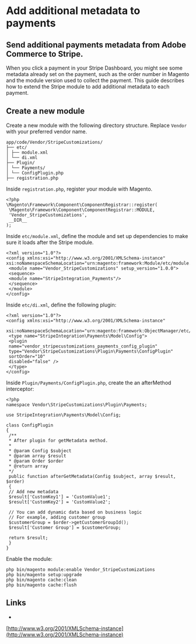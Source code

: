 # Add additional metadata to payments

## Send additional payments metadata from Adobe Commerce to Stripe.

When you click a payment in your Stripe Dashboard, you might see some metadata
already set on the payment, such as the order number in Magento and the module
version used to collect the payment. This guide describes how to extend the
Stripe module to add additional metadata to each payment.

## Create a new module

Create a new module with the following directory structure. Replace `Vendor`
with your preferred vendor name.

```
app/code/Vendor/StripeCustomizations/
├── etc/
│ ├── module.xml
│ └── di.xml
├── Plugin/
│ └── Payments/
│ └── ConfigPlugin.php
├── registration.php

```

Inside `registration.php`, register your module with Magento.

```
<?php
\Magento\Framework\Component\ComponentRegistrar::register(
 \Magento\Framework\Component\ComponentRegistrar::MODULE,
 'Vendor_StripeCustomizations',
 __DIR__
);
```

Inside `etc/module.xml`, define the module and set up dependencies to make sure
it loads after the Stripe module.

```
<?xml version="1.0"?>
<config xmlns:xsi="http://www.w3.org/2001/XMLSchema-instance"
xsi:noNamespaceSchemaLocation="urn:magento:framework:Module/etc/module.xsd">
 <module name="Vendor_StripeCustomizations" setup_version="1.0.0">
 <sequence>
 <module name="StripeIntegration_Payments"/>
 </sequence>
 </module>
</config>
```

Inside `etc/di.xml`, define the following plugin:

```
<?xml version="1.0"?>
<config xmlns:xsi="http://www.w3.org/2001/XMLSchema-instance"

xsi:noNamespaceSchemaLocation="urn:magento:framework:ObjectManager/etc/config.xsd">
 <type name="StripeIntegration\Payments\Model\Config">
 <plugin
 name="vendor_stripecustomizations_payments_config_plugin"
 type="Vendor\StripeCustomizations\Plugin\Payments\ConfigPlugin"
 sortOrder="10"
 disabled="false" />
 </type>
</config>
```

Inside `Plugin/Payments/ConfigPlugin.php`, create the an afterMethod
interceptor:

```
<?php
namespace Vendor\StripeCustomizations\Plugin\Payments;

use StripeIntegration\Payments\Model\Config;

class ConfigPlugin
{
 /**
 * After plugin for getMetadata method.
 *
 * @param Config $subject
 * @param array $result
 * @param Order $order
 * @return array
 */
 public function afterGetMetadata(Config $subject, array $result, $order)
 {
 // Add new metadata
 $result['CustomKey1'] = 'CustomValue1';
 $result['CustomKey2'] = 'CustomValue2';

 // You can add dynamic data based on business logic
 // For example, adding customer group
 $customerGroup = $order->getCustomerGroupId();
 $result['Customer Group'] = $customerGroup;

 return $result;
 }
}
```

Enable the module:

```
php bin/magento module:enable Vendor_StripeCustomizations
php bin/magento setup:upgrade
php bin/magento cache:clean
php bin/magento cache:flush

```

## Links

-
[http://www.w3.org/2001/XMLSchema-instance](http://www.w3.org/2001/XMLSchema-instance)